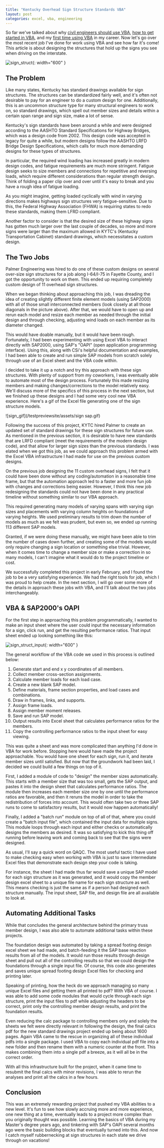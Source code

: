 ```yaml
---
title: "Kentucky Overhead Sign Structure Standards VBA"
layout: post
categories: excel, vba, engineering
---
```


So far we've talked about why [civil engineers should use VBA][why_vba], [how to get started in VBA][start_vba], and my [first time using VBA][lake_bridges_vba] in my career. Now let's go over the most recent job I've done for work using VBA and see how far it's come! This article is about designing the structures that hold up the signs you see when driving on the interstate.



![sign_struct](/testpreviewsite/assets/sign-structure.jpg){: width="600" }

## The Problem
Like many states, Kentucky has standard drawings available for sign structures. The structures can be standardized fairly well, and it's often not desirable to pay for an engineer to do a custom design for one. Additionally, this is an uncommon structure type for many structural engineers to work on, so standard drawings, which spell out member sizes and details within a certain span range and sign size, make a lot of sense. 

Kentucky's sign standards have been around a while and were designed according to the AASHTO Standard Specifications for Highway Bridges, which was a design code from 2002. This design code was accepted in legacy for quite a while, but modern designs follow the AASHTO LRFD Bridge Design Specifications, which calls for much more demanding designs for these types of structures. 

In particular, the required wind loading has increased greatly in modern design codes, and fatigue requirements are much more stringent. Fatigue design seeks to size members and connections for repetitive and reversing loads, which require different considerations than regular strength design. Think of folding a paper clip over and over until it's easy to break and you have a rough idea of fatigue loading. 

As you might imagine, getting loaded cyclically with wind in varying directions makes highways sign structures very fatigue-sensitive. Due to this, the Federal Highway Association (FHWA) is requiring states to redo these standards, making them LFRD compliant. 

Another factor to consider is that the desired size of these highway signs has gotten much larger over the last couple of decades, so more and more signs were larger than the maximum allowed in KYTC's (Kentucky Transportation Cabinet) standard drawings, which necessitates a custom design. 

## The Two Jobs
Palmer Engineering was hired to do one of these custom designs on several over-size sign structures for a job along I-64/I-75 in Fayette County, and I got the opportunity to work on them. This ended up requiring completely custom design of 11 overhead sign structures.

When we began thinking about approaching this job, I was dreading the idea of creating slightly different finite element models (using SAP2000) with all of those small interconnected members (look closely at all those diagonals in the picture above). After that, we would have to open up and rerun each model and resize each member as needed through the initial design and through checking, adjusting wind loads on each member as its diameter changed.

This would have doable manually, but it would have been rough. Fortunately, I had been experimenting with using Excel VBA to interact directly with SAP2000, using SAP's "OAPI" (open application programming interface). Using this, along with CSi's helpful documentation and examples, I had been able to create and run simple SAP models from scratch solely through use of an Excel sheet and the VBA code within.

I decided to take it up a notch and try this approach with these sign structures. With plenty of support from my coworkers, I was eventually able to automate most of the design process. Fortunately this made resizing members and making changes/corrections to the model relatively easy. We'll discuss more of the specifics of this process in the next section, but we finished up these designs and I had some very cool new VBA experience. Here's a gif of the Excel file generating one of the sign structure models.

![sign_gif](/testpreviewsite/assets/sign sap.gif)

Following the success of this project, KYTC hired Palmer to create an updated set of standard drawings for these sign structures for future use. As mentioned in the previous section, it is desirable to have new standards that are LRFD compliant (meet the requirements of the modern design code), and that allow for larger sign sizes than the previous standards. I was elated when we got this job, as we could approach this problem armed with the Excel VBA infrastructure I had made for use on the previous custom designs. 

On the previous job designing the 11 custom overhead signs, I felt that it could have been done without any coding/automation in a reasonable time frame, but that the automation approach led to a faster and more fun job with changes and corrections being easier. However, I think this new job redesigning the standards could not have been done in any practical timeline without something similar to our VBA approach. 

This required generating many models of varying spans with varying sign sizes and placements with varying column heights on foundations of varying heights. We used preliminary results to trim down the number of models as much as we felt was prudent, but even so, we ended up running 113 different SAP models.

Granted, if we were doing these manually, we might have been able to trim the number of cases down further, and creating some of the models would only require changing a sign location or something else trivial. However, when it comes time to change a member size or make a correction in so many models, I can't imagine what it would do to the project timeline or cost.

We successfully completed this project in early February, and I found the job to be a very satisfying experience. We had the right tools for job, which I was proud to help create. In the next section, I will go over some more of the details in approach these jobs with VBA, and I'll talk about the two jobs interchangeably.

## VBA & SAP2000's OAPI
For the first step in approaching this problem programmatically, I wanted to make an input sheet where the user could input the necessary information for a sign, click run, and get the resulting performance ratios. That input sheet ended up looking something like this:

![sign_struct_input](/testpreviewsite/assets/sign-struct-input.jpg){: width="600" }

The general workflow of the VBA code we used in this process is outlined below:

1. Generate start and end x y coordinates of all members.
2. Collect member cross-section assignments.
3. Calculate member loads for each load case.
4. Create a new blank SAP model.
5. Define materials, frame section properties, and load cases and combinations.
6. Draw in frames, links, and supports.
7. Assign frame loads.
8. Assign member moment releases.
9. Save and run SAP model.
10. Output results into Excel sheet that calculates performance ratios for the members.
11. Copy the controlling performance ratios to the input sheet for easy viewing.

This was quite a sheet and was more complicated than anything I'd done in VBA for work before. Stopping here would have made the project approachable. You would have one sheet for each sign, run it, and iterate member sizes until satisfied. But now that the groundwork had been laid, I decided we could build a few things on top of it.

First, I added a module of code to "design" the member sizes automatically. This starts with a member size that was too small, gets the SAP output, and pastes it into the design sheet that calculates performance ratios. The module then increases each member size one by one until the performance ratios are favorable, and then it reruns the model in order to take the redistribution of forces into account. This would often take two or three SAP runs to come to satisfactory results, but it would now happen automatically!

Finally, I added a "batch run" module on top of all of that, where you could create a "batch input file", which contained the input data for multiple signs. This module loops through each input and either checks or automatically designs the members as desired. It was so satisfying to kick this thing off running before leaving work and coming back to see that the signs were designed. 

As usual, I'll say a quick word on QAQC. The most useful tactic I have used to make checking easy when working with VBA is just to save intermediate Excel files that demonstrate each design step your code is taking. 

For instance, the sheet I had made thus far would save a unique SAP model for each sign structure as it was generated, and it would copy the member design excel sheet to a unique file name for each sign structure as well. This means checking is just the same as if a person had designed each structure manually. The input sheet, SAP file, and design file are all available to look at.

## Automating Additional Tasks
While that concludes the general architecture behind the primary truss member design, I was also able to automate additional tasks within these projects.

The foundation design was automated by taking a spread footing design excel sheet we had made, and batch-feeding it the SAP base reaction results from all of the models. It would run those results through design sheet and pull out all of the controlling results so that we could design the foundations through a single input file. Of course, this code also generates and saves unique spread footing design Excel files for checking and printing later.

Speaking of printing, how the heck do we approach managing so many unique Excel files and getting them all printed to pdf? With VBA of course. I was able to add some code modules that would cycle through each sign structure, print the input files to pdf while adjusting the headers to be correct, print only the controlling member design results, and print the foundation results. 

Even reducing the calc package to controlling members only and solely the sheets we felt were directly relevant in following the design, the final calcs pdf for the new standard drawings project ended up being about 1600 pages. Again VBA came to the rescue in organizing all of these individual pdfs into a single package. I used VBA to copy each individual pdf file into a new folder and then rename them with a numeric counter at the front. This makes combining them into a single pdf a breeze, as it will all be in the correct order.

With all this infrastructure built for the project, when it came time to resubmit the final calcs with minor revisions, I was able to rerun the analyses and print all the calcs in a few hours.

## Conclusion
This was an extremely rewarding project that pushed my VBA abilities to a new level. It's fun to see how slowly accruing more and more experience, one new thing at a time, eventually leads to a project more complex than you originally thought was possible. Learning the basics of VBA during my Master's degree years ago, and tinkering with SAP's OAPI several months ago were the basic building blocks that eventually turned into this. And now I catch myself rubbernecking at sign structures in each state we drive through on vacations!


[why_vba]: https://lucasbeattie.com/why-civil-engineers-vba/
[start_vba]: https://lucasbeattie.com/getting-started-in-vba/
[lake_bridges_vba]: https://lucasbeattie.com/vba-lake-bridges/